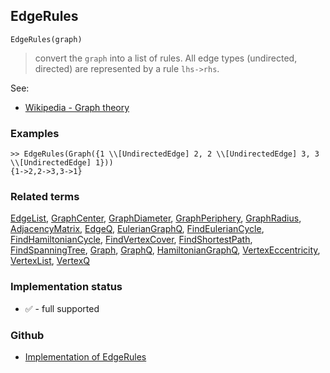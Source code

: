 ## EdgeRules

``` 
EdgeRules(graph)
```

> convert the `graph` into a list of rules. All edge types (undirected, directed) are represented by a rule `lhs->rhs`.

See:
* [Wikipedia - Graph theory](https://en.wikipedia.org/wiki/Graph_theory)

### Examples

```
>> EdgeRules(Graph({1 \\[UndirectedEdge] 2, 2 \\[UndirectedEdge] 3, 3 \\[UndirectedEdge] 1}))
{1->2,2->3,3->1}
```

### Related terms 
[EdgeList](EdgeList.md), [GraphCenter](GraphCenter.md), [GraphDiameter](GraphDiameter.md), [GraphPeriphery](GraphPeriphery.md), [GraphRadius](GraphRadius.md), [AdjacencyMatrix](AdjacencyMatrix.md), 
[EdgeQ](EdgeQ.md), [EulerianGraphQ](EulerianGraphQ.md), [FindEulerianCycle](FindEulerianCycle.md), [FindHamiltonianCycle](FindHamiltonianCycle.md), [FindVertexCover](FindVertexCover.md), [FindShortestPath](FindShortestPath.md), [FindSpanningTree](FindSpanningTree.md), [Graph](Graph.md), [GraphQ](GraphQ.md), [HamiltonianGraphQ](HamiltonianGraphQ.md), 
[VertexEccentricity](VertexEccentricity.md), [VertexList](VertexList.md), [VertexQ](VertexQ.md) 







### Implementation status

* &#x2705; - full supported

### Github

* [Implementation of EdgeRules](https://github.com/axkr/symja_android_library/blob/master/symja_android_library/matheclipse-core/src/main/java/org/matheclipse/core/builtin/GraphFunctions.java#L1236) 
